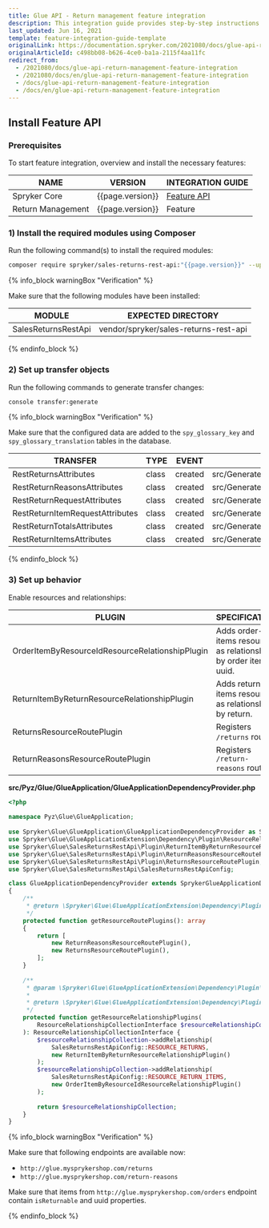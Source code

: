 ```yaml
---
title: Glue API - Return management feature integration
description: This integration guide provides step-by-step instructions on integrating Glue API - Return Management feature into your project.
last_updated: Jun 16, 2021
template: feature-integration-guide-template
originalLink: https://documentation.spryker.com/2021080/docs/glue-api-return-management-feature-integration
originalArticleId: c498bb08-b626-4ce0-ba1a-2115f4aa11fc
redirect_from:
  - /2021080/docs/glue-api-return-management-feature-integration
  - /2021080/docs/en/glue-api-return-management-feature-integration
  - /docs/glue-api-return-management-feature-integration
  - /docs/en/glue-api-return-management-feature-integration
---
```


## Install Feature API

### Prerequisites
To start feature integration, overview and install the necessary features:

| NAME | VERSION | INTEGRATION GUIDE |
| --- | --- | --- |
| Spryker Core | {{page.version}} | [Feature API](/docs/scos/dev/feature-integration-guides/{{page.version}}/spryker-core-feature-integration.html) |
| Return Management | {{page.version}} | Feature |

### 1) Install the required modules using Composer
Run the following command(s) to install the required modules:

```bash
composer require spryker/sales-returns-rest-api:"{{page.version}}" --update-with-dependencies
```

{% info_block warningBox "Verification" %}

Make sure that the following modules have been installed:

| MODULE | EXPECTED DIRECTORY |
| --- | --- |
| SalesReturnsRestApi | vendor/spryker/sales-returns-rest-api |

{% endinfo_block %}

### 2) Set up transfer objects

Run the following commands to generate transfer changes:

```bash
console transfer:generate
```

{% info_block warningBox "Verification" %}

Make sure that the configured data are added to the `spy_glossary_key` and `spy_glossary_translation` tables  in the database.

| TRANSFER | TYPE | EVENT | PATH |
| --- | --- | --- | --- |
| RestReturnsAttributes | class | created | src/Generated/Shared/Transfer/RestReturnsAttributesTransfer |
| RestReturnReasonsAttributes | class | created | src/Generated/Shared/Transfer/RestReturnReasonsAttributesTransfer |
| RestReturnRequestAttributes | class | created | src/Generated/Shared/Transfer/RestReturnRequestAttributesTransfer |
| RestReturnItemRequestAttributes | class | created | src/Generated/Shared/Transfer/RestReturnItemRequestAttributesTransfer |
| RestReturnTotalsAttributes | class | created | src/Generated/Shared/Transfer/RestReturnTotalsAttributesTransfer |
| RestReturnItemsAttributes | class | created | src/Generated/Shared/Transfer/RestReturnItemsAttributesTransfer |

{% endinfo_block %}

### 3) Set up behavior

Enable resources and relationships:

| PLUGIN | SPECIFICATION | PREREQUISITES | NAMESPACE |
| --- | --- | --- | --- |
| OrderItemByResourceIdResourceRelationshipPlugin | Adds order-items resource as relationship by order item uuid. | None | Spryker\Glue\OrdersRestApi\Plugin |
| ReturnItemByReturnResourceRelationshipPlugin | Adds return-items resource as relationship by return. | None | `Spryker\Glue\SalesReturnsRestApi\Plugin |
| ReturnsResourceRoutePlugin | Registers `/returns` route. | None | Spryker\Glue\SalesReturnsRestApi\Plugin |
| ReturnReasonsResourceRoutePlugin | Registers `/return-reasons` route. | None | Spryker\Glue\SalesReturnsRestApi\Plugin |

**src/Pyz/Glue/GlueApplication/GlueApplicationDependencyProvider.php**

```php
<?php
 
namespace Pyz\Glue\GlueApplication;
 
use Spryker\Glue\GlueApplication\GlueApplicationDependencyProvider as SprykerGlueApplicationDependencyProvider;
use Spryker\Glue\GlueApplicationExtension\Dependency\Plugin\ResourceRelationshipCollectionInterface;
use Spryker\Glue\SalesReturnsRestApi\Plugin\ReturnItemByReturnResourceRelationshipPlugin;
use Spryker\Glue\SalesReturnsRestApi\Plugin\ReturnReasonsResourceRoutePlugin;
use Spryker\Glue\SalesReturnsRestApi\Plugin\ReturnsResourceRoutePlugin;
use Spryker\Glue\SalesReturnsRestApi\SalesReturnsRestApiConfig;

class GlueApplicationDependencyProvider extends SprykerGlueApplicationDependencyProvider
{
    /**
     * @return \Spryker\Glue\GlueApplicationExtension\Dependency\Plugin\ResourceRoutePluginInterface[]
     */
    protected function getResourceRoutePlugins(): array
    {
        return [
            new ReturnReasonsResourceRoutePlugin(),
            new ReturnsResourceRoutePlugin(),
        ];
    }
 
    /**
     * @param \Spryker\Glue\GlueApplicationExtension\Dependency\Plugin\ResourceRelationshipCollectionInterface $resourceRelationshipCollection
     *
     * @return \Spryker\Glue\GlueApplicationExtension\Dependency\Plugin\ResourceRelationshipCollectionInterface
     */
    protected function getResourceRelationshipPlugins(
        ResourceRelationshipCollectionInterface $resourceRelationshipCollection
    ): ResourceRelationshipCollectionInterface {
        $resourceRelationshipCollection->addRelationship(
            SalesReturnsRestApiConfig::RESOURCE_RETURNS,
            new ReturnItemByReturnResourceRelationshipPlugin()
        );
        $resourceRelationshipCollection->addRelationship(
            SalesReturnsRestApiConfig::RESOURCE_RETURN_ITEMS,
            new OrderItemByResourceIdResourceRelationshipPlugin()
        );
 
        return $resourceRelationshipCollection;
    }
}
```

{% info_block warningBox "Verification" %}

Make sure that following endpoints are available now:
- `http://glue.mysprykershop.com/returns`
- `http://glue.mysprykershop.com/return-reasons`

Make sure that items from `http://glue.mysprykershop.com/orders` endpoint contain `isReturnable` and uuid properties.

{% endinfo_block %}
